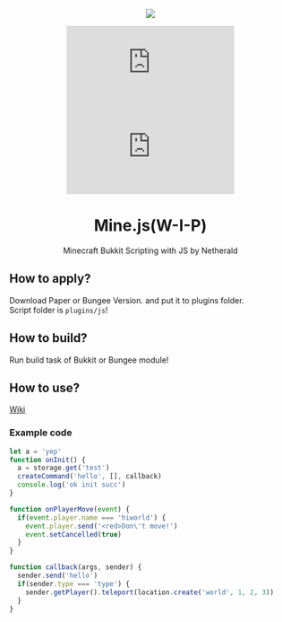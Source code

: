 <div align="center">

![](https://avatars.githubusercontent.com/u/94840691?s=200&v=4)

![](https://img.shields.io/github/stars/mine-js/mine.js?style=for-the-badge) ![](https://img.shields.io/github/forks/mine-js/mine.js?style=for-the-badge)

# Mine.js(W-I-P)

Minecraft Bukkit Scripting with JS by Netherald
</div>

## How to apply?
Download Paper or Bungee Version. and put it to plugins folder.\
Script folder is `plugins/js`!
## How to build?
Run build task of Bukkit or Bungee module!
## How to use?
[Wiki](http://netherald.org:3000)
### Example code
```js
let a = 'yep'
function onInit() {
  a = storage.get('test')
  createCommand('hello', [], callback)
  console.log('ok init succ')
}

function onPlayerMove(event) {
  if(event.player.name === 'hiworld') {
    event.player.send('<red>Don\'t move!')
    event.setCancelled(true)
  }
}

function callback(args, sender) {
  sender.send('hello')
  if(sender.type === 'type') {
    sender.getPlayer().teleport(location.create('world', 1, 2, 3))
  }
}
```
